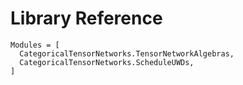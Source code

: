# Library Reference

```@autodocs
Modules = [
  CategoricalTensorNetworks.TensorNetworkAlgebras,
  CategoricalTensorNetworks.ScheduleUWDs,
]
```
